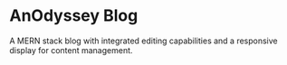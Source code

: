 # AnOdyssey Blog

A MERN stack blog with integrated editing capabilities and a responsive display for content management.

